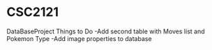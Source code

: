 # CSC2121
DataBaseProject
Things to Do
-Add second table with Moves list and Pokemon Type 
-Add image properties to database 
